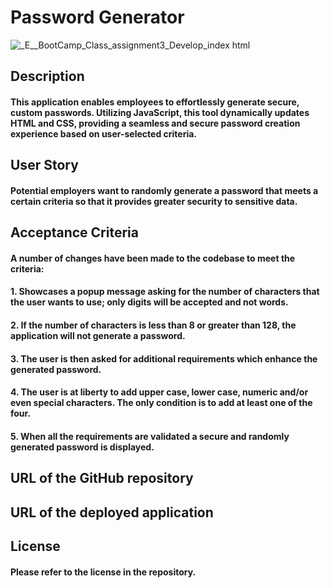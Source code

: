 # Password Generator

![_E__BootCamp_Class_assignment3_Develop_index html](https://github.com/imooon/utor-assignment3/assets/110244046/0f90c264-cee5-4220-8890-62f05def26c0)


## Description

#### This application enables employees to effortlessly generate secure, custom passwords. Utilizing JavaScript, this tool dynamically updates HTML and CSS, providing a seamless and secure password creation experience based on user-selected criteria.

## User Story

#### Potential employers want to randomly generate a password that meets a certain criteria so that it provides greater security to sensitive data.  

## Acceptance Criteria

#### A number of changes have been made to the codebase to meet the criteria:

#### 1. Showcases a popup message asking for the number of characters that the user wants to use; only digits will be accepted and not words.
#### 2. If the number of characters is less than 8 or greater than 128, the application will not generate a password. 
#### 3. The user is then asked for additional requirements which enhance the generated password. 
#### 4. The user is at liberty to add upper case, lower case, numeric and/or even special characters. The only condition is to add at least one of the four. 
#### 5. When all the requirements are validated a secure and randomly generated password is displayed.

## URL of the GitHub repository

## URL of the deployed application

## License 

#### Please refer to the license in the repository.
